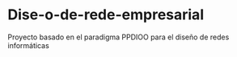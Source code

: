 # Dise-o-de-rede-empresarial
Proyecto basado en el paradigma PPDIOO para el diseño de redes informáticas
